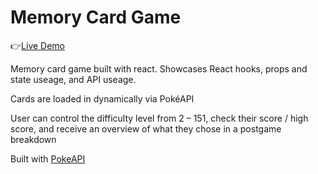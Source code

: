 # Memory Card Game

:point_right:[Live Demo](https://superjim-pokemon-memory.netlify.app/)

Memory card game built with react. Showcases React hooks, props and state useage, and API useage.

Cards are loaded in dynamically via PokéAPI

User can control the difficulty level from 2 – 151, check their score / high score, and receive an overview of what they chose in a postgame breakdown


Built with [PokeAPI](https://pokeapi.co/)
